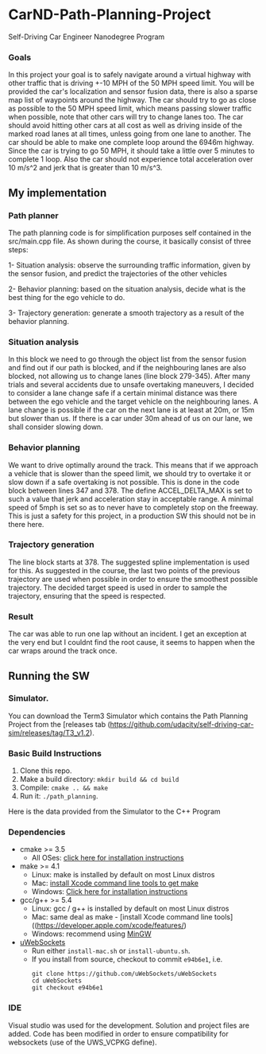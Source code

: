 # CarND-Path-Planning-Project
Self-Driving Car Engineer Nanodegree Program

### Goals
In this project your goal is to safely navigate around a virtual highway with other traffic that is driving +-10 MPH of the 50 MPH speed limit. You will be provided the car's localization and sensor fusion data, there is also a sparse map list of waypoints around the highway. The car should try to go as close as possible to the 50 MPH speed limit, which means passing slower traffic when possible, note that other cars will try to change lanes too. The car should avoid hitting other cars at all cost as well as driving inside of the marked road lanes at all times, unless going from one lane to another. The car should be able to make one complete loop around the 6946m highway. Since the car is trying to go 50 MPH, it should take a little over 5 minutes to complete 1 loop. Also the car should not experience total acceleration over 10 m/s^2 and jerk that is greater than 10 m/s^3.

## My implementation
### Path planner
The path planning code is for simplification purposes self contained in the src/main.cpp file. As shown during the course, it basically consist of three steps:

1- Situation analysis: observe the surrounding traffic information, given by the sensor fusion, and predict the trajectories of the other vehicles

2- Behavior planning: based on the situation analysis, decide what is the best thing for the ego vehicle to do.

3- Trajectory generation: generate a smooth trajectory as a result of the behavior planning.

### Situation analysis
In this block we need to go through the object list from the sensor fusion and find out if our path is blocked, and if the neighbouring lanes are also blocked, not allowing us to change lanes (line block 279-345). After many trials and several accidents due to unsafe overtaking maneuvers, I decided to consider a lane change safe if a certain minimal distance was there between the ego vehicle and the target vehicle on the neighbouring lanes. A lane change is possible if the car on the next lane is at least at 20m, or 15m but slower than us. If there is a car under 30m ahead of us on our lane, we shall consider slowing down.

### Behavior planning
We want to drive optimally around the track. This means that if we approach a vehicle that is slower than the speed limit, we should try to overtake it or slow down if a safe overtaking is not possible. This is done in the code block between lines 347 and 378. The define ACCEL_DELTA_MAX is set to such a value that jerk and acceleration stay in acceptable range. A minimal speed of 5mph is set so as to never have to completely stop on the freeway. This is just a safety for this project, in a production SW this should not be in there here.

### Trajectory generation
The line block starts at 378. The suggested spline implementation is used for this. As suggested in the course, the last two points of the previous trajectory are used when possible in order to ensure the smoothest possible trajectory. The decided target speed is used in order to sample the trajectory, ensuring that the speed is respected.

### Result
The car was able to run one lap without an incident. I get an exception at the very end but I couldnt find the root cause, it seems to happen when the car wraps around the track once.

## Running the SW
### Simulator.
You can download the Term3 Simulator which contains the Path Planning Project from the [releases tab (https://github.com/udacity/self-driving-car-sim/releases/tag/T3_v1.2).

### Basic Build Instructions

1. Clone this repo.
2. Make a build directory: `mkdir build && cd build`
3. Compile: `cmake .. && make`
4. Run it: `./path_planning`.

Here is the data provided from the Simulator to the C++ Program

### Dependencies

* cmake >= 3.5
  * All OSes: [click here for installation instructions](https://cmake.org/install/)
* make >= 4.1
  * Linux: make is installed by default on most Linux distros
  * Mac: [install Xcode command line tools to get make](https://developer.apple.com/xcode/features/)
  * Windows: [Click here for installation instructions](http://gnuwin32.sourceforge.net/packages/make.htm)
* gcc/g++ >= 5.4
  * Linux: gcc / g++ is installed by default on most Linux distros
  * Mac: same deal as make - [install Xcode command line tools]((https://developer.apple.com/xcode/features/)
  * Windows: recommend using [MinGW](http://www.mingw.org/)
* [uWebSockets](https://github.com/uWebSockets/uWebSockets)
  * Run either `install-mac.sh` or `install-ubuntu.sh`.
  * If you install from source, checkout to commit `e94b6e1`, i.e.
    ```
    git clone https://github.com/uWebSockets/uWebSockets 
    cd uWebSockets
    git checkout e94b6e1
    ```

### IDE 

Visual studio was used for the development. Solution and project files are added. Code has been modified in order to ensure compatibility for websockets (use of the UWS_VCPKG define).
